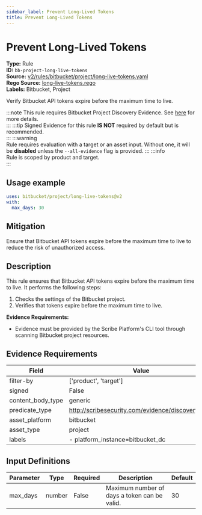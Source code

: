 ```yaml
---
sidebar_label: Prevent Long-Lived Tokens
title: Prevent Long-Lived Tokens
---  
```

# Prevent Long-Lived Tokens  
**Type:** Rule  
**ID:** `bb-project-long-live-tokens`  
**Source:** [v2/rules/bitbucket/project/long-live-tokens.yaml](https://github.com/scribe-public/sample-policies/blob/main/v2/rules/bitbucket/project/long-live-tokens.yaml)  
**Rego Source:** [long-live-tokens.rego](https://github.com/scribe-public/sample-policies/blob/main/v2/rules/bitbucket/project/long-live-tokens.rego)  
**Labels:** Bitbucket, Project  

Verify Bitbucket API tokens expire before the maximum time to live.

:::note 
This rule requires Bitbucket Project Discovery Evidence. See [here](/docs/platforms/discover#bitbucket-discovery) for more details.  
::: 
:::tip 
Signed Evidence for this rule **IS NOT** required by default but is recommended.  
::: 
:::warning  
Rule requires evaluation with a target or an asset input. Without one, it will be **disabled** unless the `--all-evidence` flag is provided.
::: 
:::info  
Rule is scoped by product and target.  
:::  

## Usage example

```yaml
uses: bitbucket/project/long-live-tokens@v2
with:
  max_days: 30
```

## Mitigation  
Ensure that Bitbucket API tokens expire before the maximum time to live to reduce the risk of unauthorized access.


## Description  
This rule ensures that Bitbucket API tokens expire before the maximum time to live.
It performs the following steps:

1. Checks the settings of the Bitbucket project.
2. Verifies that tokens expire before the maximum time to live.

**Evidence Requirements:**
- Evidence must be provided by the Scribe Platform's CLI tool through scanning Bitbucket project resources.

## Evidence Requirements  
| Field | Value |
|-------|-------|
| filter-by | ['product', 'target'] |
| signed | False |
| content_body_type | generic |
| predicate_type | http://scribesecurity.com/evidence/discovery/v0.1 |
| asset_platform | bitbucket |
| asset_type | project |
| labels | - platform_instance=bitbucket_dc |

## Input Definitions  
| Parameter | Type | Required | Description | Default |
|-----------|------|----------|-------------| --------|
| max_days | number | False | Maximum number of days a token can be valid. | 30 |

